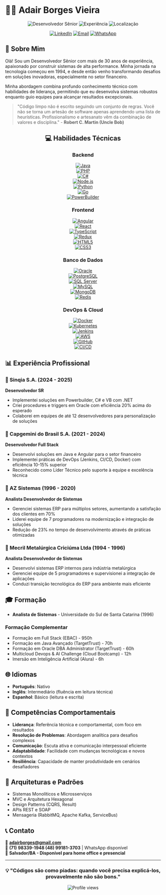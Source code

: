 # 👨‍💻 Adair Borges Vieira

<div align="center">
  
  ![Desenvolvedor Sênior](https://img.shields.io/badge/Desenvolvedor-Sênior-blue)
  ![Experiência](https://img.shields.io/badge/Experiência-25%2B%20anos-green)
  ![Localização](https://img.shields.io/badge/Localização-Salvador,%20BA-orange)
  
  [![LinkedIn](https://img.shields.io/badge/LinkedIn-0077B5?style=for-the-badge&logo=linkedin&logoColor=white)](https://www.linkedin.com/in/adair-borges-vieira/)
  [![Email](https://img.shields.io/badge/Email-D14836?style=for-the-badge&logo=gmail&logoColor=white)](mailto:adairborges@gmail.com)
  [![WhatsApp](https://img.shields.io/badge/WhatsApp-25D366?style=for-the-badge&logo=whatsapp&logoColor=white)](https://wa.me/5571983391948)
  
</div>

## 🚀 Sobre Mim

Olá! Sou um Desenvolvedor Sênior com mais de 30 anos de experiência, apaixonado por construir sistemas de alta performance. Minha jornada na tecnologia começou em 1994, e desde então venho transformando desafios em soluções inovadoras, especialmente no setor financeiro.

Minha abordagem combina profundo conhecimento técnico com habilidades de liderança, permitindo que eu desenvolva sistemas robustos enquanto guio equipes para alcançar resultados excepcionais.

> "Código limpo não é escrito seguindo um conjunto de regras. Você não se torna um artesão de software apenas aprendendo uma lista de heurísticas. Profissionalismo e artesanato vêm da combinação de valores e disciplina." - **Robert C. Martin (Uncle Bob)**

<div align="center">

## 💻 Habilidades Técnicas

### Backend  
[![Java](https://img.shields.io/badge/Java-ED8B00?style=flat-square&logo=openjdk&logoColor=white)](https://www.oracle.com/java/)  
[![PHP](https://img.shields.io/badge/PHP-777BB4?style=flat-square&logo=php&logoColor=white)](https://www.php.net/)  
[![C#](https://img.shields.io/badge/C%23-239120?style=flat-square&logo=c-sharp&logoColor=white)](https://learn.microsoft.com/dotnet/csharp/)  
[![Node.js](https://img.shields.io/badge/Node.js-43853D?style=flat-square&logo=node.js&logoColor=white)](https://nodejs.org/)  
[![Python](https://img.shields.io/badge/Python-3776AB?style=flat-square&logo=python&logoColor=white)](https://www.python.org/)  
[![Go](https://img.shields.io/badge/Go-00ADD8?style=flat-square&logo=go&logoColor=white)](https://go.dev/)  
[![PowerBuilder](https://img.shields.io/badge/PowerBuilder-8A2BE2?style=flat-square)](https://www.appeon.com/products/powerbuilder.html)

### Frontend  
[![Angular](https://img.shields.io/badge/Angular-DD0031?style=flat-square&logo=angular&logoColor=white)](https://angular.io/)  
[![React](https://img.shields.io/badge/React-20232A?style=flat-square&logo=react&logoColor=61DAFB)](https://reactjs.org/)  
[![TypeScript](https://img.shields.io/badge/TypeScript-007ACC?style=flat-square&logo=typescript&logoColor=white)](https://www.typescriptlang.org/)  
[![Redux](https://img.shields.io/badge/Redux-593D88?style=flat-square&logo=redux&logoColor=white)](https://redux.js.org/)  
[![HTML5](https://img.shields.io/badge/HTML5-E34F26?style=flat-square&logo=html5&logoColor=white)](https://developer.mozilla.org/docs/Web/HTML)  
[![CSS3](https://img.shields.io/badge/CSS3-1572B6?style=flat-square&logo=css3&logoColor=white)](https://developer.mozilla.org/docs/Web/CSS)

### Banco de Dados  
[![Oracle](https://img.shields.io/badge/Oracle-F80000?style=flat-square&logo=oracle&logoColor=white)](https://www.oracle.com/database/)  
[![PostgreSQL](https://img.shields.io/badge/PostgreSQL-316192?style=flat-square&logo=postgresql&logoColor=white)](https://www.postgresql.org/)  
[![SQL Server](https://img.shields.io/badge/Microsoft_SQL_Server-CC2927?style=flat-square&logo=microsoft-sql-server&logoColor=white)](https://www.microsoft.com/sql-server)  
[![MySQL](https://img.shields.io/badge/MySQL-005C84?style=flat-square&logo=mysql&logoColor=white)](https://www.mysql.com/)  
[![MongoDB](https://img.shields.io/badge/MongoDB-4EA94B?style=flat-square&logo=mongodb&logoColor=white)](https://www.mongodb.com/)  
[![Redis](https://img.shields.io/badge/Redis-DC382D?style=flat-square&logo=redis&logoColor=white)](https://redis.io/)

### DevOps & Cloud  
[![Docker](https://img.shields.io/badge/Docker-2496ED?style=flat-square&logo=docker&logoColor=white)](https://www.docker.com/)  
[![Kubernetes](https://img.shields.io/badge/Kubernetes-326CE5?style=flat-square&logo=kubernetes&logoColor=white)](https://kubernetes.io/)  
[![Jenkins](https://img.shields.io/badge/Jenkins-D24939?style=flat-square&logo=jenkins&logoColor=white)](https://www.jenkins.io/)  
[![AWS](https://img.shields.io/badge/AWS-232F3E?style=flat-square&logo=amazon-aws&logoColor=white)](https://aws.amazon.com/)  
[![GitHub](https://img.shields.io/badge/GitHub-100000?style=flat-square&logo=github&logoColor=white)](https://github.com/)  
[![CI/CD](https://img.shields.io/badge/CI/CD-Pipeline-blue?style=flat-square)](https://about.gitlab.com/topics/ci-cd/)

</div>

## 📊 Experiência Profissional

### 🏢 Sinqia S.A. (2024 - 2025)
**Desenvolvedor SR**
- Implementei soluções em Powerbuilder, C# e VB com .NET
- Criei procedures e triggers em Oracle com eficiência 20% acima do esperado
- Colaborei em equipes de até 12 desenvolvedores para personalização de soluções

### 🏢 Capgemini do Brasil S.A. (2021 - 2024)
**Desenvolvedor Full Stack**
- Desenvolvi soluções em Java e Angular para o setor financeiro
- Implementei práticas de DevOps (Jenkins, CI/CD, Docker) com eficiência 10-15% superior
- Reconhecido como Líder Técnico pelo suporte à equipe e excelência técnica

### 🏢 AZ Sistemas (1996 - 2020)
**Analista Desenvolvedor de Sistemas**
- Gerenciei sistemas ERP para múltiplos setores, aumentando a satisfação dos clientes em 70%
- Liderei equipe de 7 programadores na modernização e integração de soluções
- Redução de 23% no tempo de desenvolvimento através de práticas otimizadas

### 🏢 Mecril Metalúrgica Criciúma Ltda (1994 - 1996)
**Analista Desenvolvedor de Sistemas**
- Desenvolvi sistemas ERP internos para indústria metalúrgica
- Gerenciei equipe de 5 programadores e supervisionei a integração de aplicações
- Conduzi transição tecnológica do ERP para ambiente mais eficiente

## 🎓 Formação

- **Analista de Sistemas** - Universidade do Sul de Santa Catarina (1996)

### Formação Complementar
- Formação em Full Stack (EBAC) - 950h
- Formação em Java Avançado (TargetTrust) - 70h
- Formação em Oracle DBA Administrator (TargetTrust) - 60h
- Multicloud Devops & AI Challenge (Cloud Bootcamp) - 12h
- Imersão em Inteligência Artificial (Alura) - 6h

## 🌐 Idiomas

- **Português**: Nativo  
- **Inglês**: Intermediário (fluência em leitura técnica)  
- **Espanhol**: Básico (leitura e escrita)

## 💼 Competências Comportamentais

- **Liderança**: Referência técnica e comportamental, com foco em resultados  
- **Resolução de Problemas**: Abordagem analítica para desafios complexos  
- **Comunicação**: Escuta ativa e comunicação interpessoal eficiente  
- **Adaptabilidade**: Facilidade com mudanças tecnológicas e novos contextos  
- **Resiliência**: Capacidade de manter produtividade em cenários desafiadores  

## 🔄 Arquiteturas e Padrões

- Sistemas Monolíticos e Microsserviços  
- MVC e Arquitetura Hexagonal  
- Design Patterns (CQRS, Result)  
- APIs REST e SOAP  
- Mensageria (RabbitMQ, Apache Kafka, ServiceBus)

## 📞 Contato

📧 **adairborges@gmail.com**  
📱 **(71) 98339-1948 (48) 99181-3703** | WhatsApp disponível  
📍 **Salvador/BA - Disponível para home office e presencial**

---

<div align="center">
  
  ### 💡 "Códigos são como piadas: quando você precisa explicá-los, provavelmente não são bons."
  
  <img src="https://komarev.com/ghpvc/?username=adairborges&color=blue" alt="Profile views"/>
  
</div>
